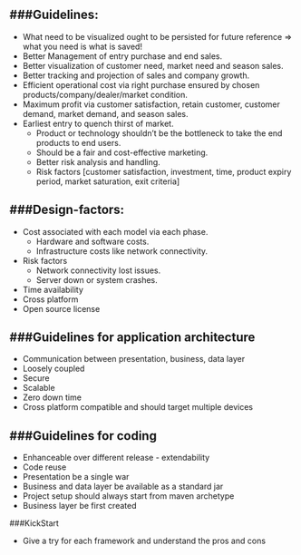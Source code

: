 ###Guidelines:
---
* What need to be visualized ought to be persisted for future reference => what you need is what is saved!
* Better Management of entry purchase and end sales.
* Better visualization of customer need, market need and season sales.
* Better tracking and projection of sales and company growth.
* Efficient operational cost via right purchase ensured by chosen products/company/dealer/market condition.
* Maximum profit via customer satisfaction, retain customer, customer demand, market demand, and season sales.  
* Earliest entry to quench thirst of market. 
  * Product or technology shouldn’t be the bottleneck to take the end products to end users. 
  * Should be a fair and cost-effective marketing.
  * Better risk analysis and handling.
  * Risk factors [customer satisfaction, investment, time, product expiry period, market saturation, exit criteria]

###Design-factors:
---
* Cost associated with each model via each phase. 
  * Hardware and software costs.
  * Infrastructure costs like network connectivity.
* Risk factors
  * Network connectivity lost issues.
  * Server down or system crashes.
* Time availability
* Cross platform
* Open source license

###Guidelines for application architecture
---
* Communication between presentation, business, data layer
* Loosely coupled
* Secure
* Scalable
* Zero down time
* Cross platform compatible and should target multiple devices

###Guidelines for coding
---
* Enhanceable over different release - extendability
* Code reuse
* Presentation be a single war
* Business and data layer be available as a standard jar
* Project setup should always start from maven archetype
* Business layer be first created

###KickStart
* Give a try for each framework and understand the pros and cons
